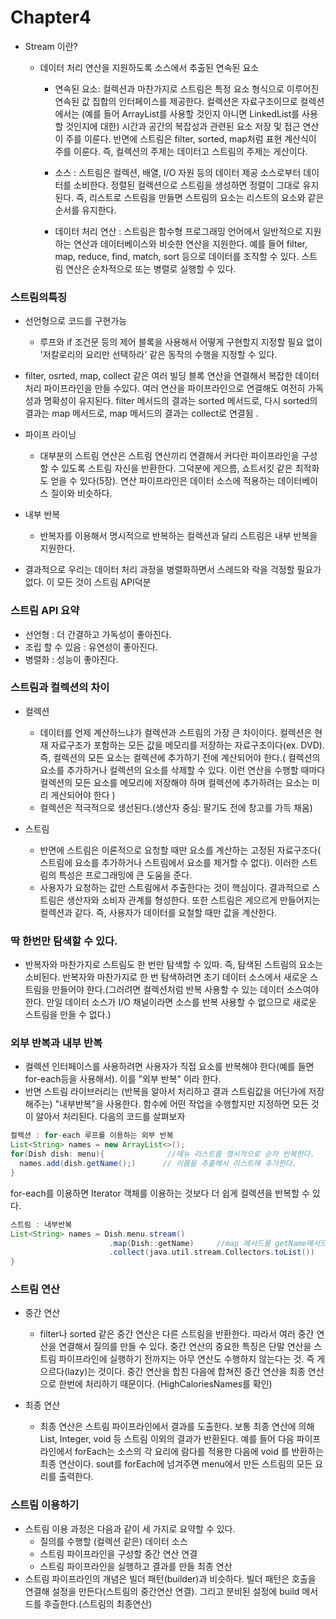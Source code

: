  # Chapter4

*  Stream 이란? 
    - 데이터 처리 연산을 지원하도록 소스에서 추출된 연속된 요소
    
        - 연속된 요소: 컬렉션과 마찬가지로 스트림은 특정 요소 형식으로 이루어진 연속된 값 집합의 인터페이스를 제공한다.
        컬렉션은 자료구조이므로 컬렉션에서는 (예를 들어 ArrayList를 사용할 것인지 아니면 LinkedList를 사용할 것인지에 대한)
        시간과 공간의 복잡성과 관련된 요소 저장 및 접근 연산이 주를 이룬다. 
        반면에 스트림은 filter, sorted, map처럼 표현 계산식이 주를 이룬다. 즉, 컬렉션의 주제는 데이터고 스트림의 
        주제는 게산이다.
         
      - 소스 : 스트림은 컬렉션, 배열, I/O 자원 등의 데이터 제공 소스로부터 데이터를 소비한다. 정렬된 컬렉션으로 스트림을
      생성하면 정렬이 그대로 유지된다. 즉, 리스트로 스트림을 만들면 스트림의 요소는 리스트의 요소와 같은 순서를 유지한다.
      
      - 데이터 처리 연산 : 스트림은 함수형 프로그래밍 언어에서 일반적으로 지원하는 연산과 데이터베이스와 비슷한 연산을 
      지원한다. 예를 들어 filter, map, reduce, find, match, sort 등으로 데이터를 조작할 수 있다. 스트림 연산은 
      순차적으로 또는 병렬로 실행할 수 있다. 
      
 ### 스트림의특징
 - 선언형으로 코드를 구현가능
   - 루프와 if 조건문 등의 제어 블록을 사용해서 어떻게 구현할지 지정할 필요 없이 '저칼로리의 요리만 선택하라'
    같은 동작의 수행을 지정할 수 있다.
  - filter, osrted, map, collect 같은 여러 빌딩 블록 연산을 연결해서 복잡한 데이터 처리 파이프라인을 만들 수있다.
   여러 연산을 파이프라인으로 연결해도 여전히 가독성과 명확성이 유지된다. filter 메서드의 결과는 sorted 메서드로,
    다시 sorted의 결과는 map 메서드로, map 메서드의 결과는 collect로 연결됨 .
  
  - 파이프 라이닝
    - 대부분의 스트림 연산은 스트림 연산끼리 연결해서 커다란 파이프라인을 구성할 수 있도록 스트림 자신을 반환한다.
    그덕분에 게으름, 쇼트서킷 같은 최적화도 얻을 수 있다(5장). 연산 파이프라인은 데이터 소스에 적용하는 데이터베이스 질이와 비슷하다. 
    
  - 내부 반복 
    - 반복자를 이용해서 명시적으로 반복하는 컬렉션과 달리 스트림은 내부 반복을 지원한다. 
    
  - 결과적으로 우리는 데이터 처리 과정을 병렬화하면서 스레드와 락을 걱정할 필요가 없다. 이 모든 것이 스트림 API덕분
  
  
   
  
 ### 스트림 API 요약
  - 선언형 : 더 간결하고 가독성이 좋아진다.
  - 조립 할 수 있음 : 유연성이 좋아진다.
  - 병렬화 : 성능이 좋아진다. 
   
 ### 스트림과 컬렉션의 차이 
 - 컬렉션
   - 데이터를 언제 계산하느냐가 컬렉션과 스트림의 가장 큰 차이이다. 컬렉션은 현재 자료구조가 포함하는 모든 값을 
 메모리를 저장하는 자료구조이다(ex. DVD). 즉, 컬렉션의 모든 요소는 컬렉션에 추가하기 전에 계산되어야 한다.(
 컬렉션의 요소를 추가하거나 컬렉션의 요소를 삭제할 수 있다. 이런 연산을 수행할 때마다 컬렉션의 모든 요소를 
 메모리에 저장해야 하며 컬렉션에 추가하려는 요소는 미리 게산되어야 한다 
 )
   - 컬렉션은 적극적으로 생선된다.(생산자 중심: 팔기도 전에 창고를 가득 채움)  
 
 - 스트림
   - 반면에 스트림은 이론적으로 요청할 때만 요소를 계산하는 고정된 자료구조다( 스트림에 요소를 추가하거나
 스트림에서 요소를 제거할 수 없다). 이러한 스트림의 특성은 프로그래밍에 큰 도움을 준다.
   - 사용자가 요청하는 값만 스트림에서 추출한다는 것이 핵심이다. 결과적으로 스트림은 생산자와 소비자
  관계를 형성한다. 또한 스트림은 게으르게 만들어지는 컬렉션과 같다. 즉, 사용자가 데이터를 요철할 때만 값을 계산한다.   
 
  ### 딱 한번만 탐색할 수 있다.
   - 반복자와 마찬가지로 스트림도 한 번만 탐색할 수 있따. 즉, 탐색된 스트림의 요소는 소비된다. 반복자와 마찬가지로
   한 번 탐색하려면 초기 데이터 소스에서 새로운 스트림을 만들어야 한다.(그러려면 컬렉션처럼 반복 사용할 수 있는 데이터
   소스여야 한다. 만일 데이터 소스가 I/O 채널이라면 소스를 반복 사용할 수 없으므로 새로운 스트림을 만들 수 없다.)
   
  
  ### 외부 반복과 내부 반복
  - 컬렉션 인터페이스를 사용하려면 사용자가 직접 요소를 반복해야 한다(예를 들면 for-each등을 사용해서). 이를 "외부 반복"
  이라 한다.
  -  반면 스트림 라이브러리는 (반복을 알아서 처리하고 결과 스트림값을 어딘가에 저장해주는) "내부반복"을 사용한다.
  함수에 어떤 작업을 수행할지만 지정하면 모든 것이 알아서 처리된다. 다음의 코드를 살펴보자
  ```groovy
컬렉션 : for-each 루프를 이용하는 외부 반복
  List<String> names = new ArrayList<>();
 for(Dish dish: menu){              //메뉴 리스트를 명시적으로 순차 반복한다.
    names.add(dish.getName();)      // 이름을 추출해서 리스트에 추가한다. 
}
  ``` 
for-each를 이용하면 Iterator 객체를 이용하는 것보다 더 쉽게 컬렉션을 반복할 수 있다.

  ```groovy
스트림 : 내부반복
  List<String> names = Dish.menu.stream()
                        .map(Dish::getName)     //map 메서드를 getName메서드로 파라미터화 해서 요리명을 추출한다.
                        .collect(java.util.stream.Collectors.toList())      //파이프 라인을 실행한다. 반복자는 필요없다.
}               
  ``` 

  ### 스트림 연산
   - 중간 연산 
     - filter나 sorted 같은 중간 연산은 다른 스트림을 반환한다. 따라서 여러 중간 연산을 연결해서 질의를 만들 수 있다.
     중간 연산의 중요한 특징은 단말 연산을 스트림 파이프라인에 실행하기 전까지는 아무 연산도 수행하지 않는다는 것.
     즉 게으르다(lazy)는 것이다. 중간 연산을 합친 다음에 합쳐진 중간 연산을 최종 연산으로 한번에 처리하기 때문이다.
     (HighCaloriesNames를 확인)
     
   - 최종 연산 
     - 최종 연산은 스트림 파이프라인에서 결과를 도출한다. 보통 최종 연산에 의해 List, Integer, void 등 스트림 
     이외의 결과가 반환된다. 예를 들어 다음 파이프라인에서 forEach는 소스의 각 요리에 람다를 적용한 다음에
     void 를 반환하는 최종 연산이다. sout를 forEach에 넘겨주면 menu에서 만든 스트림의 모든 요리를 출력한다.
     
   ### 스트림 이용하기 
   - 스트림 이용 과정은 다음과 같이 세 가지로 요약할 수 있다. 
     - 질의를 수행할 (컬렉션 같은) 데이터 소스
     - 스트림 파이프라인을 구성할 중간 연산 연결
     - 스트림 파이프라인을 실행하고 결과를 만들 최종 연산 
   - 스트림 파이프라인의 개념은 빌더 패턴(builder)과 비슷하다. 빌더 패턴은 호출을 연결해 설정을 만든다(스트림의 중간연산 연결). 
   그리고 분비된 설정에 build 메서드를 후츨한다.(스트림의 최종연산)
